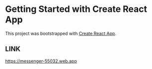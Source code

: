 # Getting Started with Create React App

This project was bootstrapped with [Create React App](https://github.com/facebook/create-react-app).

## LINK
https://messenger-55032.web.app

